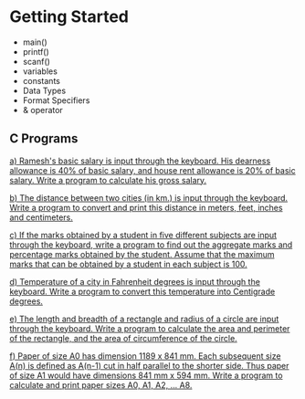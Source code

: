 # Getting Started

- main()
- printf()
- scanf()
- variables
- constants
- Data Types
- Format Specifiers
- & operator


## **C Programs**

[a) Ramesh's basic salary is input through the keyboard. His dearness allowance is 40% of basic salary, and house rent allowance is 20% of basic salary. Write a program to calculate his gross salary.](/Chapter1-GettingStarted/main-a.c)

[b) The distance between two cities (in km.) is input through the keyboard. Write a program to convert and print this distance in meters, feet, inches and centimeters.](/Chapter1-GettingStarted/main-b.c)

[c) If the marks obtained by a student in five different subjects are input through the keyboard, write a program to find out the aggregate marks and percentage marks obtained by the student. Assume that the maximum marks that can be obtained by a student in each subject is 100.](/Chapter1-GettingStarted/main-c.c)

[d) Temperature of a city in Fahrenheit degrees is input through the keyboard. Write a program to convert this temperature into Centigrade degrees.](/Chapter1-GettingStarted/main-d.c)

[e) The length and breadth of a rectangle and radius of a circle are input through the keyboard. Write a program to calculate the area and perimeter of the rectangle, and the area of circumference of the circle.](/Chapter1-GettingStarted/main-e.c)

[f) Paper of size A0 has dimension 1189 x 841 mm. Each subsequent size A(n) is defined as A(n-1) cut in half parallel to the shorter side. Thus paper of size A1 would have dimensions 841 mm x 594 mm. Write a program to calculate and print paper sizes A0, A1, A2, ... A8.](/Chapter1-GettingStarted/main-f.c)